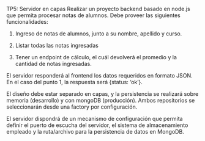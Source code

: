 TP5: Servidor en capas
Realizar un proyecto backend basado en node.js que permita procesar notas de alumnos.
Debe proveer las siguientes funcionalidades:

1) Ingreso de notas de alumnos, junto a su nombre, apellido y curso.

2) Listar todas las notas ingresadas

3) Tener un endpoint de cálculo, el cuál devolverá el promedio y la cantidad de notas
ingresadas.

El servidor responderá al frontend los datos requeridos en formato JSON. En el caso
del punto 1, la respuesta será {status: ‘ok’}.

El diseño debe estar separado en capas, y la persistencia se realizará sobre memoria
(desarrollo) y con mongoDB (producción). Ambos repositorios se seleccionarán desde una
factory por configuración.

El servidor dispondrá de un mecanismo de configuración que permita definir el puerto de
escucha del servidor, el sistema de almacenamiento empleado y la ruta/archivo para la
persistencia de datos en MongoDB.
